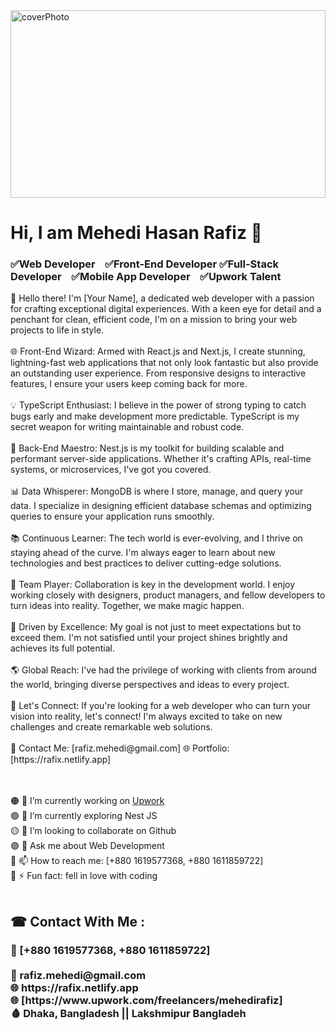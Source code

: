 <img src="https://c4.wallpaperflare.com/wallpaper/435/542/549/javascript-google-node-js-html-microsoft-visual-studio-hd-wallpaper-preview.jpg" alt="coverPhoto" width="100%" height="300" />
<h1>Hi, I am Mehedi Hasan Rafiz 👋</h1>
<h3>✅Web Developer &nbsp;&nbsp;   ✅Front-End Developer
✅Full-Stack Developer &nbsp;&nbsp; ✅Mobile App Developer &nbsp;&nbsp;  ✅Upwork Talent </h3>

<span>
👋 Hello there! I'm [Your Name], a dedicated web developer with a passion for crafting exceptional digital experiences. With a keen eye for detail and a penchant for clean, efficient code, I'm on a mission to bring your web projects to life in style.
<br /><br />
🌐 Front-End Wizard: Armed with React.js and Next.js, I create stunning, lightning-fast web applications that not only look fantastic but also provide an outstanding user experience. From responsive designs to interactive features, I ensure your users keep coming back for more.
<br /><br />
💡 TypeScript Enthusiast: I believe in the power of strong typing to catch bugs early and make development more predictable. TypeScript is my secret weapon for writing maintainable and robust code.
<br /><br />
🔧 Back-End Maestro: Nest.js is my toolkit for building scalable and performant server-side applications. Whether it's crafting APIs, real-time systems, or microservices, I've got you covered.
<br /><br />
📊 Data Whisperer: MongoDB is where I store, manage, and query your data. I specialize in designing efficient database schemas and optimizing queries to ensure your application runs smoothly.
<br /><br />
📚 Continuous Learner: The tech world is ever-evolving, and I thrive on staying ahead of the curve. I'm always eager to learn about new technologies and best practices to deliver cutting-edge solutions.
<br /><br />
👥 Team Player: Collaboration is key in the development world. I enjoy working closely with designers, product managers, and fellow developers to turn ideas into reality. Together, we make magic happen.
<br /><br />
🌟 Driven by Excellence: My goal is not just to meet expectations but to exceed them. I'm not satisfied until your project shines brightly and achieves its full potential.
<br /><br />
🌎 Global Reach: I've had the privilege of working with clients from around the world, bringing diverse perspectives and ideas to every project.
<br /><br />
🔗 Let's Connect: If you're looking for a web developer who can turn your vision into reality, let's connect! I'm always excited to take on new challenges and create remarkable web solutions.
<br /><br />
📧 Contact Me: [rafiz.mehedi@gmail.com]
🌐 Portfolio: [https://rafix.netlify.app]

<br /><br />
🟠 🔭 I’m currently working on <a href="https://www.upwork.com/freelancers/mehedirafiz">Upwork</a> <br />
🟢 🌱 I’m currently exploring Nest JS <br />
🟡 👯 I’m looking to collaborate on Github <br />
🟣 💬 Ask me about Web Development <br />
🔵 📫 How to reach me: [+880 1619577368, +880 1611859722] <br />
🔴 ⚡ Fun fact: fell in love with coding
<br /><br />
<h2> ☎ Contact With Me : </h2>
<h3> 📶 [+880 1619577368, +880 1611859722] <br /><br />
 📧 rafiz.mehedi@gmail.com <br />
 🌐 https://rafix.netlify.app  <br />
 🌐 [https://www.upwork.com/freelancers/mehedirafiz] <br />
 🩸 Dhaka, Bangladesh || Lakshmipur Bangladeh <br />
